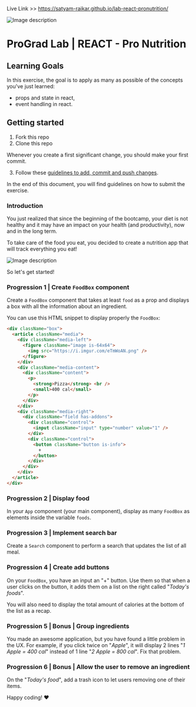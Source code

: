 
Live Link >> https://satyam-raikar.github.io/lab-react-pronutrition/

![Image description](https://i1.faceprep.in/ProGrad/prograd-logo.png)

# ProGrad Lab | REACT - Pro Nutrition

## Learning Goals

In this exercise, the goal is to apply as many as possible of the concepts you've just learned:

- props and state in react,
- event handling in react.

## Getting started

1. Fork this repo
2. Clone this repo

Whenever you create a first significant change, you should make your first commit.

3. Follow these [guidelines to add, commit and push changes](https://github.com/FACEPrep-ProGrad/general-guidelines-labs-project-builders.git).

In the end of this document, you will find guidelines on how to submit the exercise.

### Introduction

You just realized that since the beginning of the bootcamp, your diet is not healthy and it may have an impact on your health (and productivity), now and in the long term.

To take care of the food you eat, you decided to create a nutrition app that will track everything you eat!

![Image description](https://i1.faceprep.in/ProGrad/Pro-Nutrition.gif)

So let's get started!

### Progression 1 | Create `FoodBox` component

Create a `FoodBox` component that takes at least `food` as a prop and displays a box with all the information about an ingredient.

You can use this HTML snippet to display properly the `FoodBox`:

```html
<div className="box">
  <article className="media">
    <div className="media-left">
      <figure className="image is-64x64">
        <img src="https://i.imgur.com/eTmWoAN.png" />
      </figure>
    </div>
    <div className="media-content">
      <div className="content">
        <p>
          <strong>Pizza</strong> <br />
          <small>400 cal</small>
        </p>
      </div>
    </div>
    <div className="media-right">
      <div className="field has-addons">
        <div className="control">
          <input className="input" type="number" value="1" />
        </div>
        <div className="control">
          <button className="button is-info">
            +
          </button>
        </div>
      </div>
    </div>
  </article>
</div>
```


### Progression 2 | Display food

In your `App` component (your main component), display as many `FoodBox` as elements inside the variable `foods`.


### Progression 3 | Implement search bar

Create a `Search` component to perform a search that updates the list of all meal.


### Progression 4 | Create add buttons

On your `FoodBox`, you have an input an "+" button. Use them so that when a user clicks on the button, it adds them on a list on the right called "_Today's foods_".

You will also need to display the total amount of calories at the bottom of the list as a recap.


### Progression 5 | Bonus | Group ingredients

You made an awesome application, but you have found a little problem in the UX. For example, if you click twice on "_Apple_", it will display 2 lines "_1 Apple = 400 cal_" instead of 1 line "_2 Apple = 800 cal_". Fix that problem.

### Progression 6 | Bonus | Allow the user to remove an ingredient

On the "_Today's food_", add a trash icon to let users removing one of their items.

Happy coding! :heart:


